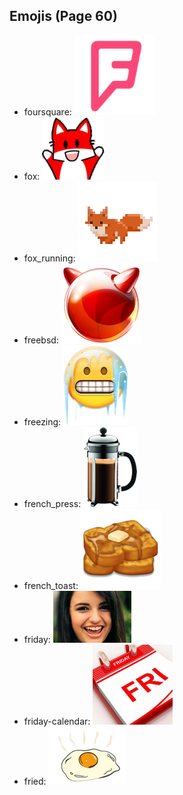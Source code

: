 
## Emojis (Page 60)

* foursquare: ![foursquare](output/foursquare.png)
* fox: ![fox](output/fox.gif)
* fox_running: ![fox_running](output/fox_running.gif)
* freebsd: ![freebsd](output/freebsd.png)
* freezing: ![freezing](output/freezing.png)
* french_press: ![french_press](output/french_press.png)
* french_toast: ![french_toast](output/french_toast.png)
* friday: ![friday](output/friday.jpg)
* friday-calendar: ![friday-calendar](output/friday-calendar.jpg)
* fried: ![fried](output/fried.jpg)
